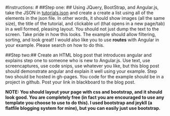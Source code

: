 #Instructions: #
##Step one: ##
Using JQuery, BootStrap, and Angular.js, take the JSON in [tutorials.json](/tutorials.json "tutorials.json") and create a create a list using all of the elements in the json file. In other words, it should show images (all the same size), the title of the tutorial, and clickable url (that opens in a new page/tab) in a well formed, pleasing layout. You should not just dump the text to the screen. Take pride in how this looks. The example should allow filtering, sorting, and look great! I would also like you to use **routes** with Angular in your example. Please search on how to do this.

##Step two:##
Create an HTML blog post that introduces angular and explains step one to someone who is new to Angular.js. Use text, use screencaptures, use code snips, use whatever you like, but this blog post should demonstrate angular and explain it well using your example. Step two should be hosted in gh-pages. You code for the example should be in a project in github. Post your link in blackboard to the blog post.

**NOTE: You should layout your page with css and bootstrap, and it should look good. You are completely free (in fact you are encouraged to use any template you choose to use to do this). I used bootstrap and jeykll (a flatfile blogging system for mine), but you can easily just use bootstrap.**